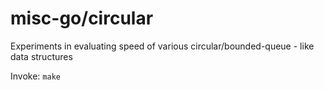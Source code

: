 # misc-go/circular

Experiments in evaluating speed of various circular/bounded-queue - like data structures

Invoke:
  `make`
